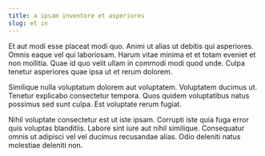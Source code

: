 ```yaml
---
title: a ipsam inventore et asperiores
slug: et in
---
```


Et aut modi esse placeat modi quo. Animi ut alias ut debitis qui asperiores. Omnis eaque vel qui laboriosam. Harum vitae minima et et totam eveniet et non mollitia. Quae id quo velit ullam in commodi modi quod unde. Culpa tenetur asperiores quae ipsa ut et rerum dolorem.

Similique nulla voluptatum dolorem aut voluptatem. Voluptatem ducimus ut. Tenetur explicabo consectetur tempora. Quos quidem voluptatibus natus possimus sed sunt culpa. Est voluptate rerum fugiat.

Nihil voluptate consectetur est ut iste ipsam. Corrupti iste quia fuga error quis voluptas blanditiis. Labore sint iure aut nihil similique. Consequatur omnis ut adipisci vel vel ducimus recusandae alias. Odio deleniti natus molestiae deleniti non.
